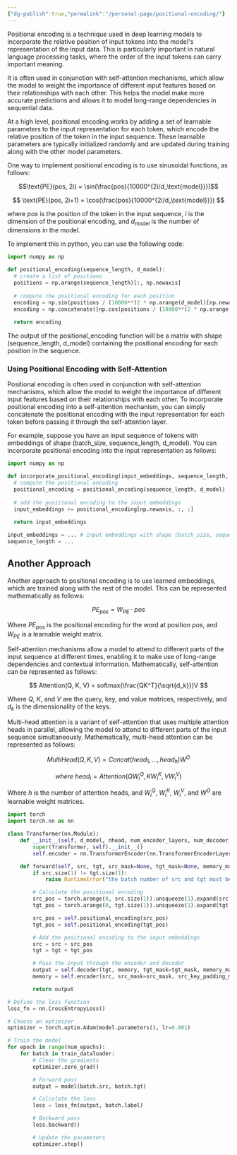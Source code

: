 ```yaml
---
{"dg-publish":true,"permalink":"/personal-page/positional-encoding/"}
---
```


Positional encoding is a technique used in deep learning models to incorporate the relative position of input tokens into the model's representation of the input data. This is particularly important in natural language processing tasks, where the order of the input tokens can carry important meaning.

It is often used in conjunction with self-attention mechanisms, which allow the model to weight the importance of different input features based on their relationships with each other. This helps the model make more accurate predictions and allows it to model long-range dependencies in sequential data.

At a high level, positional encoding works by adding a set of learnable parameters to the input representation for each token, which encode the relative position of the token in the input sequence. These learnable parameters are typically initialized randomly and are updated during training along with the other model parameters.

One way to implement positional encoding is to use sinusoidal functions, as follows:

$$\text{PE}(pos, 2i) = \sin(\frac{pos}{10000^{2i/d_\text{model}}})$$

$$ \text{PE}(pos, 2i+1) = \cos(\frac{pos}{10000^{2i/d_\text{model}}}) $$

where $pos$ is the position of the token in the input sequence, $i$ is the dimension of the positional encoding, and $d_\text{model}$ is the number of dimensions in the model.

To implement this in python, you can use the following code:

```python
import numpy as np

def positional_encoding(sequence_length, d_model):
  # create a list of positions
  positions = np.arange(sequence_length)[:, np.newaxis]
  
  # compute the positional encoding for each position
  encoding = np.sin(positions / (10000**(2 * np.arange(d_model)[np.newaxis, :] / d_model)))
  encoding = np.concatenate([np.cos(positions / (10000**(2 * np.arange(d_model)[np.newaxis, :] / d_model))), encoding], axis=-1)
  
  return encoding

```

The output of the positional_encoding function will be a matrix with shape (sequence_length, d_model) containing the positional encoding for each position in the sequence.

### Using Positional Encoding with Self-Attention

Positional encoding is often used in conjunction with self-attention mechanisms, which allow the model to weight the importance of different input features based on their relationships with each other. To incorporate positional encoding into a self-attention mechanism, you can simply concatenate the positional encoding with the input representation for each token before passing it through the self-attention layer.

For example, suppose you have an input sequence of tokens with embeddings of shape (batch_size, sequence_length, d_model). You can incorporate positional encoding into the input representation as follows:

```python 
import numpy as np

def incorporate_positional_encoding(input_embeddings, sequence_length, d_model):
  # compute the positional encoding
  positional_encoding = positional_encoding(sequence_length, d_model)
  
  # add the positional encoding to the input embeddings
  input_embeddings += positional_encoding[np.newaxis, :, :]
  
  return input_embeddings

input_embeddings = ... # input embeddings with shape (batch_size, sequence_length, d_model)
sequence_length = ... 

```


## Another Approach 
Another approach to positional encoding is to use learned embeddings, which are trained along with the rest of the model. This can be represented mathematically as follows:

$$ PE_{pos} = W_{PE} \cdot pos $$

Where $PE_{pos}$ is the positional encoding for the word at position $pos$, and $W_{PE}$ is a learnable weight matrix.

Self-attention mechanisms allow a model to attend to different parts of the input sequence at different times, enabling it to make use of long-range dependencies and contextual information. Mathematically, self-attention can be represented as follows:

$$ Attention(Q, K, V) = softmax(\frac{QK^T}{\sqrt{d_k}})V $$

Where $Q$, $K$, and $V$ are the query, key, and value matrices, respectively, and $d_k$ is the dimensionality of the keys.

Multi-head attention is a variant of self-attention that uses multiple attention heads in parallel, allowing the model to attend to different parts of the input sequence simultaneously. Mathematically, multi-head attention can be represented as follows:

$$ MultiHead(Q, K, V) = Concat(head_1, ..., head_h)W^O $$ 

$$ where \ head_i = Attention(QW_i^Q, KW_i^K, VW_i^V) $$

Where $h$ is the number of attention heads, and $W_i^Q$, $W_i^K$, $W_i^V$, and $W^O$ are learnable weight matrices.

```python
import torch
import torch.nn as nn

class Transformer(nn.Module):
    def __init__(self, d_model, nhead, num_encoder_layers, num_decoder_layers, dim_feedforward, dropout, activation):
        super(Transformer, self).__init__()
        self.encoder = nn.TransformerEncoder(nn.TransformerEncoderLayer(d_model, nhead, dim_feedforward, dropout, activation), num_encoder_layers, n

    def forward(self, src, tgt, src_mask=None, tgt_mask=None, memory_mask=None, src_key_padding_mask=None, tgt_key_padding_mask=None, memory_key_padding_mask=None):
        if src.size(1) != tgt.size(1):
            raise RuntimeError("the batch number of src and tgt must be equal")

        # Calculate the positional encoding
        src_pos = torch.arange(0, src.size(1)).unsqueeze(1).expand(src.size(1), src.size(0)).to(src.device)
        tgt_pos = torch.arange(0, tgt.size(1)).unsqueeze(1).expand(tgt.size(1), tgt.size(0)).to(tgt.device)

        src_pos = self.positional_encoding(src_pos)
        tgt_pos = self.positional_encoding(tgt_pos)

        # Add the positional encoding to the input embeddings
        src = src + src_pos
        tgt = tgt + tgt_pos

        # Pass the input through the encoder and decoder
        output = self.decoder(tgt, memory, tgt_mask=tgt_mask, memory_mask=memory_mask, tgt_key_padding_mask=tgt_key_padding_mask, memory_key_padding_mask=memory_key_padding_mask)
        memory = self.encoder(src, src_mask=src_mask, src_key_padding_mask=src_key_padding_mask)

        return output

# Define the loss function
loss_fn = nn.CrossEntropyLoss()

# Choose an optimizer
optimizer = torch.optim.Adam(model.parameters(), lr=0.001)

# Train the model
for epoch in range(num_epochs):
    for batch in train_dataloader:
        # Clear the gradients
        optimizer.zero_grad()

        # Forward pass
        output = model(batch.src, batch.tgt)

        # Calculate the loss
        loss = loss_fn(output, batch.label)

        # Backward pass
        loss.backward()

        # Update the parameters
        optimizer.step()



```